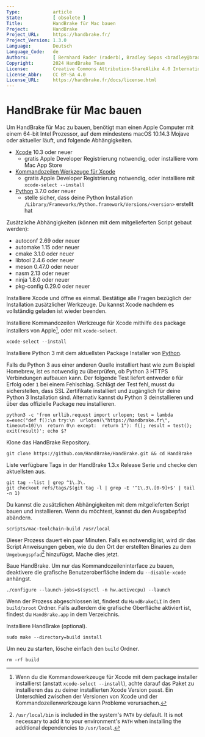 ```yaml
---
Type:            article
State:           [ obsolete ]
Title:           HandBrake für Mac bauen
Project:         HandBrake
Project_URL:     https://handbrake.fr/
Project_Version: 1.3.0
Language:        Deutsch
Language_Code:   de
Authors:         [ Bernhard Rader (raderb), Bradley Sepos <bradley@bradleysepos.com> (BradleyS), Scott (s55) ]
Copyright:       2024 HandBrake Team
License:         Creative Commons Attribution-ShareAlike 4.0 International
License_Abbr:    CC BY-SA 4.0
License_URL:     https://handbrake.fr/docs/license.html
---
```


HandBrake für Mac bauen
==========================

Um HandBrake für Mac zu bauen, benötigt man einen Apple Computer mit einem 64-bit Intel Prozessor, auf dem mindestens macOS 10.14.3 Mojave oder aktueller läuft, und folgende Abhängigkeiten.

- [Xcode](https://developer.apple.com/xcode/) 10.3 oder neuer
  - gratis Apple Developer Registrierung notwendig, oder installiere vom Mac App Store
- [Kommandozeilen Werkzeuge für Xcode](https://developer.apple.com/download/more/)
  - gratis Apple Developer Registrierung notwendig, oder installiere mit `xcode-select --install`
- [Python](https://www.python.org/downloads/) 3.7.0 oder neuer
  - stelle sicher, dass deine Python Installation `/Library/Frameworks/Python.framework/Versions/<version>` erstellt hat

Zusätzliche Abhängigkeiten (können mit dem mitgelieferten Script gebaut werden):

- autoconf 2.69 oder neuer
- automake 1.15 oder neuer
- cmake 3.1.0 oder neuer
- libtool 2.4.6 oder neuer
- meson 0.47.0 oder neuer
- nasm 2.13 oder neuer
- ninja 1.8.0 oder neuer
- pkg-config 0.29.0 oder neuer

Installiere Xcode und öffne es einmal. Bestätige alle Fragen bezüglich der Installation zusätzlicher Werkzeuge. Du kannst Xcode nachdem es vollständig geladen ist wieder beenden.

Installiere Kommandozeilen Werkzeuge für Xcode mithilfe des package installers von Apple[^xcode-cli-tools], oder mit `xcode-select`.

    xcode-select --install

Installiere Python 3 mit dem aktuellsten Package Installer von [Python](https://www.python.org/downloads/).

Falls du Python 3 aus einer anderen Quelle installiert hast wie zum Beispiel Homebrew, ist es notwendig zu überprüfen, ob Python 3 HTTPS Verbindungen aufbauen kann. Der folgende Test liefert entweder `0` für Erfolg oder `1` bei einem Fehlschlag. Schlägt der Test fehl, musst du sicherstellen, dass SSL Zertifikate installiert und zugänglich für deine Python 3 Installation sind. Alternativ kannst du Python 3 deinstallieren und über das offizielle Package neu installieren.

    python3 -c 'from urllib.request import urlopen; test = lambda x=exec("def f():\n try:\n  urlopen(\"https://handbrake.fr\", timeout=10)\n  return 0\n except:  return 1"): f(); result = test(); exit(result)'; echo $?

Klone das HandBrake Repository.

    git clone https://github.com/HandBrake/HandBrake.git && cd HandBrake

Liste verfügbare Tags in der HandBrake 1.3.x Release Serie und checke den aktuellsten aus.

    git tag --list | grep ^1\.3\.
    git checkout refs/tags/$(git tag -l | grep -E '^1\.3\.[0-9]+$' | tail -n 1)

Du kannst die zusätzlichen Abhängigkeiten mit dem mitgelieferten Script bauen und installieren. Wenn du möchtest, kannst du den Ausgabepfad abändern.

    scripts/mac-toolchain-build /usr/local

Dieser Prozess dauert ein paar Minuten. Falls es notwendig ist, wird dir das Script Anweisungen geben, wie du den Ort der erstellten Binaries zu dem `Umgebungspfad`[^default-path] hinzufügst. Mache dies jetzt.

Baue HandBrake. Um nur das Kommandozeileninterface zu bauen, deaktivere die grafische Benutzeroberfläche indem du `--disable-xcode` anhängst.

    ./configure --launch-jobs=$(sysctl -n hw.activecpu) --launch

Wenn der Prozess abgeschlossen ist, findest du `HandBrakeCLI` in dem `build/xroot` Ordner. Falls außerdem die grafische Oberfläche aktiviert ist, findest du `HandBrake.app` in dem Verzeichnis.

Installiere HandBrake (optional).

    sudo make --directory=build install

Um neu zu starten, lösche einfach den `build` Ordner.

    rm -rf build

[^xcode-cli-tools]: Wenn du die Kommandowerkzeuge für Xcode mit dem package installer installierst (anstatt `xcode-select --install`), achte darauf das Paket zu installieren das zu deiner installierten Xcode Version passt. Ein Unterschied zwischen der Versionen von Xcode und der Kommandozeilenwerkzeuge kann Probleme verursachen.

[^default-path]: `/usr/local/bin` is included in the system's `PATH` by default. It is not necessary to add it to your environment's `PATH` when installing the additional dependencies to `/usr/local`.
